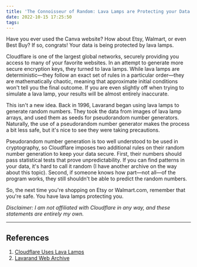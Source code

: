 ```yaml
---
title: 'The Connoisseur of Random: Lava Lamps are Protecting your Data'
date: 2022-10-15 17:25:50
tags:
---
```


Have you ever used the Canva website? How about Etsy, Walmart, or even Best Buy? If so, congrats! Your data is being protected by lava lamps.

Cloudflare is one of the largest global networks, securely providing you access to many of your favorite websites. In an attempt to generate more secure encryption keys, they turned to lava lamps. While lava lamps are deterministic—they follow an exact set of rules in a particular order—they are mathematically chaotic, meaning that approximate initial conditions won't tell you the final outcome. If you are even slightly off when trying to simulate a lava lamp, your results will be almost entirely inaccurate.

This isn't a new idea. Back in 1996, Lavarand began using lava lamps to generate random numbers. They took the data from images of lava lamp arrays, and used them as seeds for pseudorandom number generators. Naturally, the use of a pseudorandom number generator makes the process a bit less safe, but it's nice to see they were taking precautions.

Pseudorandom number generation is too well understood to be used in cryptography, so Cloudflare imposes two additional rules on their random number generation to keep your data secure. First, their numbers should pass statistical tests that prove unpredictability. If you can find patterns in your data, it's hard to call it random (I have another archive on the way about this topic). Second, if someone knows how part—not all—of the program works, they still shouldn't be able to predict the random numbers. 

So, the next time you're shopping on Etsy or Walmart.com, remember that you're safe. You have lava lamps protecting you. 

*Disclaimer: I am not affiliated with Cloudflare in any way, and these statements are entirely my own.*

---

## References

1. [Cloudflare Uses Lava Lamps](https://www.cloudflare.com/learning/ssl/lava-lamp-encryption/)
2. [Lavarand Web Archive](https://web.archive.org/web/19971210213248/http://lavarand.sgi.com/)